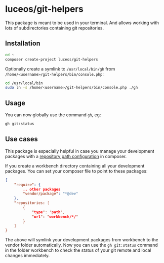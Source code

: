 # luceos/git-helpers

This package is meant to be used in your terminal. And allows
working with lots of subdirectories containing git repositories.

## Installation

```bash
cd ~
composer create-project luceos/git-helpers
```

Optionally create a symlink to `/usr/local/bin/gh` from `/home/<username>/git-helpers/bin/console.php`:

```bash
cd /usr/local/bin
sudo ln -s /home/<username>/git-helpers/bin/console.php ./gh
```
## Usage

You can now globally use the command `gh`, eg:

```bash
gh git:status
```

## Use cases

This package is especially helpful in case you manage your development packages
with a [repository path configuration](https://getcomposer.org/doc/05-repositories.md#path) in composer.

If you create a workbench directory containing all your development packages. You can
set your composer file to point to these packages:

```json
{
    "require": {
        .. other packages
        "vendor/package": "*@dev"
    },
    "repositories: [
        {
            "type": "path",
            "url": "workbench/*/"
        }
    ]
}
```
The above will symlink your development packages from workbench to the vendor folder
automatically. Now you can use the `gh git:status` command in the folder workbench to 
check the status of your git remote and local changes immediately.